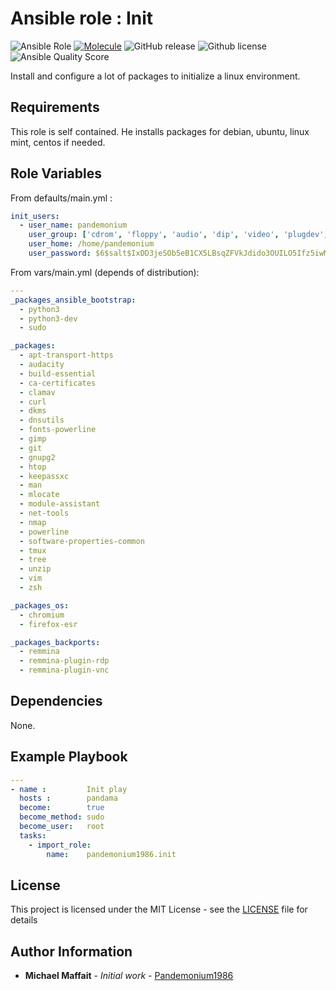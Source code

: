 # Ansible role : Init

![Ansible Role](https://img.shields.io/ansible/role/36274?logo=ansible)
[![Molecule](https://github.com/Pandemonium1986/ansible-role-init/actions/workflows/molecule.yml/badge.svg)](https://github.com/Pandemonium1986/ansible-role-init/actions/workflows/molecule.yml)
![GitHub release](https://img.shields.io/github/release/Pandemonium1986/ansible-role-init.svg?logo=github)
![Github license](https://img.shields.io/github/license/Pandemonium1986/ansible-role-init.svg?logo=github)
![Ansible Quality Score](https://img.shields.io/ansible/quality/36274?logo=ansible)

Install and configure a lot of packages to initialize a linux environment.

## Requirements

This role is self contained. He installs packages for debian, ubuntu, linux mint, centos if needed.

## Role Variables

From defaults/main.yml :

```yaml
init_users:
  - user_name: pandemonium
    user_group: ['cdrom', 'floppy', 'audio', 'dip', 'video', 'plugdev', 'netdev']
    user_home: /home/pandemonium
    user_password: $6$salt$IxDD3jeSOb5eB1CX5LBsqZFVkJdido3OUILO5Ifz5iwMuTS4XMS130MTSuDDl3aCI6WouIL9AjRbLCelDCy.g.  
```

From vars/main.yml (depends of distribution):

```yaml
---
_packages_ansible_bootstrap:
  - python3
  - python3-dev
  - sudo

_packages:
  - apt-transport-https
  - audacity
  - build-essential
  - ca-certificates
  - clamav
  - curl
  - dkms
  - dnsutils
  - fonts-powerline
  - gimp
  - git
  - gnupg2
  - htop
  - keepassxc
  - man
  - mlocate
  - module-assistant
  - net-tools
  - nmap
  - powerline
  - software-properties-common
  - tmux
  - tree
  - unzip
  - vim
  - zsh

_packages_os:
  - chromium
  - firefox-esr

_packages_backports:
  - remmina
  - remmina-plugin-rdp
  - remmina-plugin-vnc

```

## Dependencies

None.

## Example Playbook

```yaml
---
- name :         Init play
  hosts :        pandama
  become:        true
  become_method: sudo
  become_user:   root
  tasks:
    - import_role:
        name:    pandemonium1986.init

```

## License

This project is licensed under the MIT License - see the [LICENSE](./LICENSE) file for details

## Author Information

-   **Michael Maffait** - _Initial work_ - [Pandemonium1986](https://github.com/Pandemonium1986)

